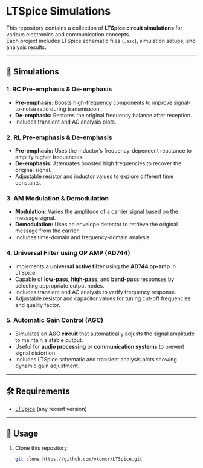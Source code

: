 # LTSpice Simulations

This repository contains a collection of **LTSpice circuit simulations** for various electronics and communication concepts.  
Each project includes LTSpice schematic files (`.asc`), simulation setups, and analysis results.

---

## 📂 Simulations

### 1. RC Pre-emphasis & De-emphasis
- **Pre-emphasis:** Boosts high-frequency components to improve signal-to-noise ratio during transmission.  
- **De-emphasis:** Restores the original frequency balance after reception.  
- Includes transient and AC analysis plots.

### 2. RL Pre-emphasis & De-emphasis
- **Pre-emphasis:** Uses the inductor’s frequency-dependent reactance to amplify higher frequencies.  
- **De-emphasis:** Attenuates boosted high frequencies to recover the original signal.  
- Adjustable resistor and inductor values to explore different time constants.

### 3. AM Modulation & Demodulation
- **Modulation:** Varies the amplitude of a carrier signal based on the message signal.  
- **Demodulation:** Uses an envelope detector to retrieve the original message from the carrier.  
- Includes time-domain and frequency-domain analysis.

### 4. Universal Filter using OP AMP (AD744)
- Implements a **universal active filter** using the **AD744 op-amp** in LTSpice.  
- Capable of **low-pass**, **high-pass**, and **band-pass** responses by selecting appropriate output nodes.  
- Includes transient and AC analysis to verify frequency response.  
- Adjustable resistor and capacitor values for tuning cut-off frequencies and quality factor.

### 5. Automatic Gain Control (AGC)
- Simulates an **AGC circuit** that automatically adjusts the signal amplitude to maintain a stable output.  
- Useful for **audio processing** or **communication systems** to prevent signal distortion.  
- Includes LTSpice schematic and transient analysis plots showing dynamic gain adjustment.

---

## 🛠 Requirements
- [LTSpice](https://www.analog.com/en/resources/design-tools-and-calculators/ltspice-simulator.html) (any recent version)

---

## 🚀 Usage
1. Clone this repository:
   ```bash
   git clone https://github.com/vkumxr/LTSpice.git
